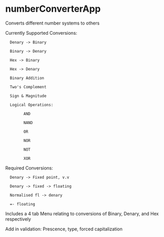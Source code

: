 # numberConverterApp

Converts different number systems to others

Currently Supported Conversions:

      Denary -> Binary

      Binary -> Denary

      Hex -> Binary
      
      Hex -> Denary

      Binary Addition
      
      Two's Complement
      
      Sign & Magnitude
      
      Logical Operations:
            
            AND
            
            NAND
            
            OR
            
            NOR
            
            NOT
            
            XOR

Required Conversions:

      Denary -> Fixed point, v.v
      
      Denary -> fixed -> floating
      
      Normalised fl -> denary
      
      =- floating

Includes a 4 tab Menu relating to conversions of Binary, Denary, and Hex respectively

Add in validation: Prescence, type, forced capitalization


